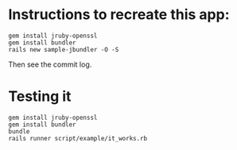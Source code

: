 # Instructions to recreate this app:

    gem install jruby-openssl
    gem install bundler
    rails new sample-jbundler -O -S

Then see the commit log.

# Testing it

    gem install jruby-openssl
    gem install bundler
    bundle
    rails runner script/example/it_works.rb
